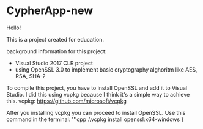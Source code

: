 # CypherApp-new

Hello! 

This is a project created for education. 

background information for this project:
- Visual Studio 2017 CLR project
- using OpenSSL 3.0 to implement basic cryptography alghoritm like AES, RSA, SHA-2

To compile this project, you have to install OpenSSL and add it to Visual Studio. I did this using vcpkg because I think it's a simple way to achieve this.
vcpkg: https://github.com/microsoft/vcpkg

After you installing vcpkg you can proceed to install OpenSSL. Use this command in the terminal:
'''cpp
.\vcpkg install openssl:x64-windows
}
